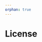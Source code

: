 ```yaml
---
orphan: true
---
```


# License

```{include} ../LICENSE

```
                                                       